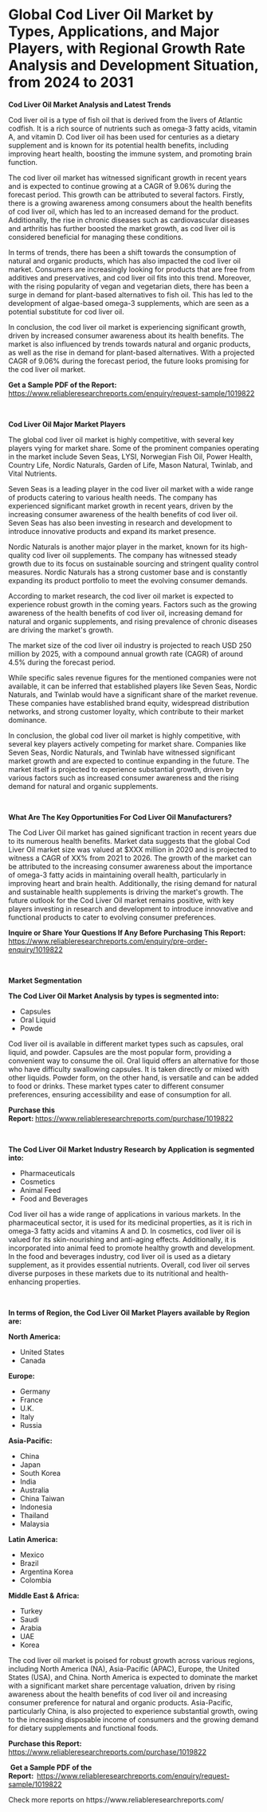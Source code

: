 <p><h1>Global Cod Liver Oil Market by Types, Applications, and Major Players, with Regional Growth Rate Analysis and Development Situation, from 2024 to 2031</h1></p><p><strong>Cod Liver Oil Market Analysis and Latest Trends</strong></p>
<p><p>Cod liver oil is a type of fish oil that is derived from the livers of Atlantic codfish. It is a rich source of nutrients such as omega-3 fatty acids, vitamin A, and vitamin D. Cod liver oil has been used for centuries as a dietary supplement and is known for its potential health benefits, including improving heart health, boosting the immune system, and promoting brain function.</p><p>The cod liver oil market has witnessed significant growth in recent years and is expected to continue growing at a CAGR of 9.06% during the forecast period. This growth can be attributed to several factors. Firstly, there is a growing awareness among consumers about the health benefits of cod liver oil, which has led to an increased demand for the product. Additionally, the rise in chronic diseases such as cardiovascular diseases and arthritis has further boosted the market growth, as cod liver oil is considered beneficial for managing these conditions.</p><p>In terms of trends, there has been a shift towards the consumption of natural and organic products, which has also impacted the cod liver oil market. Consumers are increasingly looking for products that are free from additives and preservatives, and cod liver oil fits into this trend. Moreover, with the rising popularity of vegan and vegetarian diets, there has been a surge in demand for plant-based alternatives to fish oil. This has led to the development of algae-based omega-3 supplements, which are seen as a potential substitute for cod liver oil.</p><p>In conclusion, the cod liver oil market is experiencing significant growth, driven by increased consumer awareness about its health benefits. The market is also influenced by trends towards natural and organic products, as well as the rise in demand for plant-based alternatives. With a projected CAGR of 9.06% during the forecast period, the future looks promising for the cod liver oil market.</p></p>
<p><strong>Get a Sample PDF of the Report:&nbsp;</strong> <a href="https://www.reliableresearchreports.com/enquiry/request-sample/1019822">https://www.reliableresearchreports.com/enquiry/request-sample/1019822</a></p>
<p>&nbsp;</p>
<p><strong>Cod Liver Oil Major Market Players</strong></p>
<p><p>The global cod liver oil market is highly competitive, with several key players vying for market share. Some of the prominent companies operating in the market include Seven Seas, LYSI, Norwegian Fish Oil, Power Health, Country Life, Nordic Naturals, Garden of Life, Mason Natural, Twinlab, and Vital Nutrients.</p><p>Seven Seas is a leading player in the cod liver oil market with a wide range of products catering to various health needs. The company has experienced significant market growth in recent years, driven by the increasing consumer awareness of the health benefits of cod liver oil. Seven Seas has also been investing in research and development to introduce innovative products and expand its market presence.</p><p>Nordic Naturals is another major player in the market, known for its high-quality cod liver oil supplements. The company has witnessed steady growth due to its focus on sustainable sourcing and stringent quality control measures. Nordic Naturals has a strong customer base and is constantly expanding its product portfolio to meet the evolving consumer demands.</p><p>According to market research, the cod liver oil market is expected to experience robust growth in the coming years. Factors such as the growing awareness of the health benefits of cod liver oil, increasing demand for natural and organic supplements, and rising prevalence of chronic diseases are driving the market's growth.</p><p>The market size of the cod liver oil industry is projected to reach USD 250 million by 2025, with a compound annual growth rate (CAGR) of around 4.5% during the forecast period.</p><p>While specific sales revenue figures for the mentioned companies were not available, it can be inferred that established players like Seven Seas, Nordic Naturals, and Twinlab would have a significant share of the market revenue. These companies have established brand equity, widespread distribution networks, and strong customer loyalty, which contribute to their market dominance.</p><p>In conclusion, the global cod liver oil market is highly competitive, with several key players actively competing for market share. Companies like Seven Seas, Nordic Naturals, and Twinlab have witnessed significant market growth and are expected to continue expanding in the future. The market itself is projected to experience substantial growth, driven by various factors such as increased consumer awareness and the rising demand for natural and organic supplements.</p></p>
<p>&nbsp;</p>
<p><strong>What Are The Key Opportunities For Cod Liver Oil Manufacturers?</strong></p>
<p><p>The Cod Liver Oil market has gained significant traction in recent years due to its numerous health benefits. Market data suggests that the global Cod Liver Oil market size was valued at $XXX million in 2020 and is projected to witness a CAGR of XX% from 2021 to 2026. The growth of the market can be attributed to the increasing consumer awareness about the importance of omega-3 fatty acids in maintaining overall health, particularly in improving heart and brain health. Additionally, the rising demand for natural and sustainable health supplements is driving the market's growth. The future outlook for the Cod Liver Oil market remains positive, with key players investing in research and development to introduce innovative and functional products to cater to evolving consumer preferences.</p></p>
<p><strong>Inquire or Share Your Questions If Any Before Purchasing This Report:</strong> <a href="https://www.reliableresearchreports.com/enquiry/pre-order-enquiry/1019822">https://www.reliableresearchreports.com/enquiry/pre-order-enquiry/1019822</a></p>
<p>&nbsp;</p>
<p><strong>Market Segmentation</strong></p>
<p><strong>The Cod Liver Oil Market Analysis by types is segmented into:</strong></p>
<p><ul><li>Capsules</li><li>Oral Liquid</li><li>Powde</li></ul></p>
<p><p>Cod liver oil is available in different market types such as capsules, oral liquid, and powder. Capsules are the most popular form, providing a convenient way to consume the oil. Oral liquid offers an alternative for those who have difficulty swallowing capsules. It is taken directly or mixed with other liquids. Powder form, on the other hand, is versatile and can be added to food or drinks. These market types cater to different consumer preferences, ensuring accessibility and ease of consumption for all.</p></p>
<p><strong>Purchase this Report:&nbsp;</strong><a href="https://www.reliableresearchreports.com/purchase/1019822">https://www.reliableresearchreports.com/purchase/1019822</a></p>
<p>&nbsp;</p>
<p><strong>The Cod Liver Oil Market Industry Research by Application is segmented into:</strong></p>
<p><ul><li>Pharmaceuticals</li><li>Cosmetics</li><li>Animal Feed</li><li>Food and Beverages</li></ul></p>
<p><p>Cod liver oil has a wide range of applications in various markets. In the pharmaceutical sector, it is used for its medicinal properties, as it is rich in omega-3 fatty acids and vitamins A and D. In cosmetics, cod liver oil is valued for its skin-nourishing and anti-aging effects. Additionally, it is incorporated into animal feed to promote healthy growth and development. In the food and beverages industry, cod liver oil is used as a dietary supplement, as it provides essential nutrients. Overall, cod liver oil serves diverse purposes in these markets due to its nutritional and health-enhancing properties.</p></p>
<p>&nbsp;</p>
<p><strong>In terms of Region, the Cod Liver Oil Market Players available by Region are:</strong></p>
<p>
    <p> <strong> North America: </strong>
        <ul>
            <li>United States</li>
            <li>Canada</li>
        </ul>
        </p> 
    <p> <strong> Europe: </strong>
        <ul>
            <li>Germany</li>
            <li>France</li>
            <li>U.K.</li>
            <li>Italy</li>
            <li>Russia</li>
        </ul>
        </p> 
    <p> <strong> Asia-Pacific: </strong>
        <ul>
            <li>China</li>
            <li>Japan</li>
            <li>South Korea</li>
            <li>India</li>
            <li>Australia</li>
            <li>China Taiwan</li>
            <li>Indonesia</li>
            <li>Thailand</li>
            <li>Malaysia</li>
        </ul>
        </p> 
    <p> <strong> Latin America: </strong>
        <ul>
            <li>Mexico</li>
            <li>Brazil</li>
            <li>Argentina Korea</li>
            <li>Colombia</li>
        </ul>
        </p> 
    <p> <strong> Middle East & Africa: </strong>
        <ul>
            <li>Turkey</li>
            <li>Saudi</li>
            <li>Arabia</li>
            <li>UAE</li>
            <li>Korea</li>
        </ul>
    </p>
    </p>
<p><p>The cod liver oil market is poised for robust growth across various regions, including North America (NA), Asia-Pacific (APAC), Europe, the United States (USA), and China. North America is expected to dominate the market with a significant market share percentage valuation, driven by rising awareness about the health benefits of cod liver oil and increasing consumer preference for natural and organic products. Asia-Pacific, particularly China, is also projected to experience substantial growth, owing to the increasing disposable income of consumers and the growing demand for dietary supplements and functional foods.</p></p>
<p><strong>Purchase this Report: </strong><a href="https://www.reliableresearchreports.com/purchase/1019822">https://www.reliableresearchreports.com/purchase/1019822</a></p>
<p>&nbsp;<strong>Get a Sample PDF of the Report:&nbsp;&nbsp;</strong><a href="https://www.reliableresearchreports.com/enquiry/request-sample/1019822">https://www.reliableresearchreports.com/enquiry/request-sample/1019822</a></p>
<p><strong></strong></p>
<p>Check more reports on https://www.reliableresearchreports.com/</p>